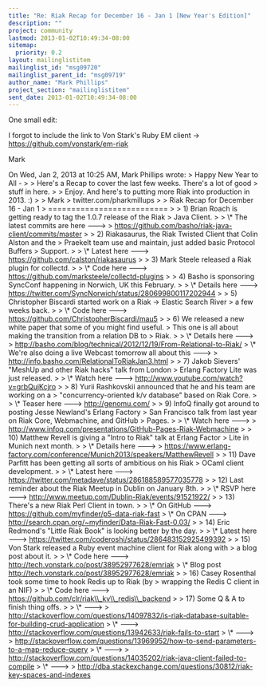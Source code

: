 ```yaml
---
title: "Re: Riak Recap for December 16 - Jan 1 [New Year's Edition]"
description: ""
project: community
lastmod: 2013-01-02T10:49:34-08:00
sitemap:
  priority: 0.2
layout: mailinglistitem
mailinglist_id: "msg09720"
mailinglist_parent_id: "msg09719"
author_name: "Mark Phillips"
project_section: "mailinglistitem"
sent_date: 2013-01-02T10:49:34-08:00
---
```



One small edit:

I forgot to include the link to Von Stark's Ruby EM client -&gt;
https://github.com/vonstark/em-riak

Mark

On Wed, Jan 2, 2013 at 10:25 AM, Mark Phillips  wrote:
&gt; Happy New Year to All -
&gt;
&gt; Here's a Recap to cover the last few weeks. There's a lot of good
&gt; stuff in here.
&gt;
&gt; Enjoy. And here's to putting more Riak into production in 2013. :)
&gt;
&gt; Mark
&gt; twitter.com/pharkmillups
&gt;
&gt; Riak Recap for December 16 - Jan 1
&gt; ==========================
&gt;
&gt; 1) Brian Roach is getting ready to tag the 1.0.7 release of the Riak
&gt; Java Client.
&gt;
&gt; \\* The latest commits are here ---&gt;
&gt; https://github.com/basho/riak-java-client/commits/master
&gt;
&gt; 2) Riakasaurus, the Riak Twisted Client that Colin Alston and the
&gt; Praekelt team use and maintain, just added basic Protocol Buffers
&gt; Support.
&gt;
&gt; \\* Latest here ---&gt; https://github.com/calston/riakasaurus
&gt;
&gt; 3) Mark Steele released a Riak plugin for collectd.
&gt;
&gt; \\* Code here ---&gt; https://github.com/marksteele/collectd-plugins
&gt;
&gt; 4) Basho is sponsoring SyncConf happening in Norwich, UK this February.
&gt;
&gt; \\* Details here ---&gt; https://twitter.com/SyncNorwich/status/280699800117202944
&gt;
&gt; 5) Christopher Biscardi started work on a Riak -&gt; Elastic Search River
&gt; a few weeks back.
&gt;
&gt; \\* Code here ---&gt; https://github.com/ChristopherBiscardi/mau5
&gt;
&gt; 6) We released a new white paper that some of you might find useful.
&gt; This one is all about making the transition from a relation DB to
&gt; Riak.
&gt;
&gt; \\* Details here ---&gt;
&gt; http://basho.com/blog/technical/2012/12/19/From-Relational-to-Riak/
&gt; \\* We're also doing a live Webcast tomorrow all about this ---&gt;
&gt; http://info.basho.com/RelationalToRiakJan3.html
&gt;
&gt; 7) Jakob Sievers' "MeshUp and other Riak hacks" talk from London
&gt; Erlang Factory Lite was just released.
&gt;
&gt; \\* Watch here ---&gt; http://www.youtube.com/watch?v=grbQujKcjro
&gt;
&gt; 8) Yurii Rashkovskii announced that he and his team are working on a
&gt; "concurrency-oriented k/v database" based on Riak Core.
&gt;
&gt; \\* Teaser here ---&gt; http://genomu.com/
&gt;
&gt; 9) InfoQ finally got around to posting Jesse Newland's Erlang Factory
&gt; San Francisco talk from last year on Riak Core, Webmachine, and GitHub
&gt; Pages.
&gt;
&gt; \\* Watch here ---&gt;
&gt; http://www.infoq.com/presentations/GitHub-Pages-Riak-Webmachine
&gt;
&gt; 10) Matthew Revell is giving a "Intro to Riak" talk at Erlang Factor
&gt; Lite in Munich next month.
&gt;
&gt; \\* Details here ---&gt;
&gt; https://www.erlang-factory.com/conference/Munich2013/speakers/MatthewRevell
&gt;
&gt; 11) Dave Parfitt has been getting all sorts of ambitious on his Riak
&gt; OCaml client development.
&gt;
&gt; \\* Latest here ---&gt; https://twitter.com/metadave/status/286188589577035778
&gt;
&gt; 12) Last reminder about the Riak Meetup in Dublin on January 8th.
&gt;
&gt; \\* RSVP here ---&gt; http://www.meetup.com/Dublin-Riak/events/91521922/
&gt;
&gt; 13) There's a new Riak Perl Client in town.
&gt;
&gt; \\* On GitHub ---&gt; https://github.com/myfinder/p5-data-riak-fast
&gt; \\* On CPAN ---&gt; http://search.cpan.org/~myfinder/Data-Riak-Fast-0.03/
&gt;
&gt; 14) Eric Redmond's "Little Riak Book" is looking better by the day.
&gt;
&gt; \\* Latest here ---&gt; https://twitter.com/coderoshi/status/286483152925499392
&gt;
&gt; 15) Von Stark released a Ruby event machine client for Riak along with
&gt; a blog post about it.
&gt;
&gt; \\* Code here ---&gt; http://tech.vonstark.co/post/38952977628/emriak
&gt; \\* Blog post http://tech.vonstark.co/post/38952977628/emriak
&gt;
&gt; 16) Casey Rosenthal took some time to hook Redis up to Riak (by
&gt; wrapping the Redis C client in an NIF)
&gt;
&gt; \\* Code here ---&gt; https://github.com/clr/riak\\_kv\\_redis\\_backend
&gt;
&gt; 17) Some Q & A to finish thing offs.
&gt;
&gt; \\* ---&gt; 
&gt; http://stackoverflow.com/questions/14097832/is-riak-database-suitable-for-building-crud-application
&gt; \\* ---&gt; http://stackoverflow.com/questions/13942633/riak-fails-to-start
&gt; \\* ---&gt; 
&gt; http://stackoverflow.com/questions/13969952/how-to-send-parameters-to-a-map-reduce-query
&gt; \\* ---&gt; 
&gt; http://stackoverflow.com/questions/14035202/riak-java-client-failed-to-compile
&gt; \\* ---&gt; 
&gt; http://dba.stackexchange.com/questions/30812/riak-key-spaces-and-indexes

